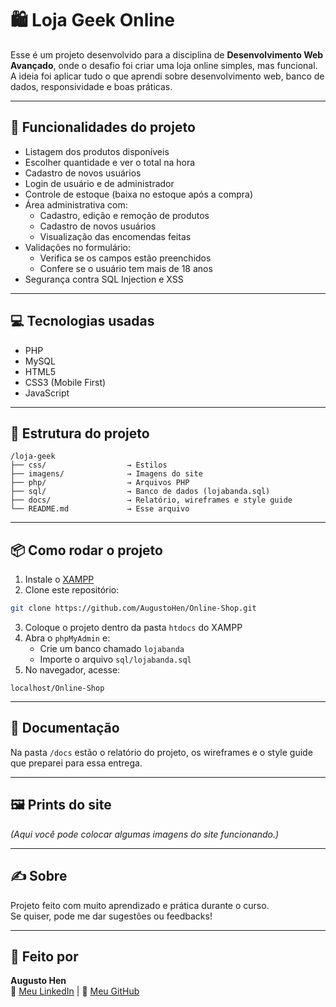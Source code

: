 
# 🛍️ Loja Geek Online

Esse é um projeto desenvolvido para a disciplina de **Desenvolvimento Web Avançado**, onde o desafio foi criar uma loja online simples, mas funcional. A ideia foi aplicar tudo o que aprendi sobre desenvolvimento web, banco de dados, responsividade e boas práticas.

---

## 🚀 Funcionalidades do projeto

- Listagem dos produtos disponíveis
- Escolher quantidade e ver o total na hora
- Cadastro de novos usuários
- Login de usuário e de administrador
- Controle de estoque (baixa no estoque após a compra)
- Área administrativa com:
  - Cadastro, edição e remoção de produtos
  - Cadastro de novos usuários
  - Visualização das encomendas feitas
- Validações no formulário:
  - Verifica se os campos estão preenchidos
  - Confere se o usuário tem mais de 18 anos
- Segurança contra SQL Injection e XSS

---

## 💻 Tecnologias usadas

- PHP
- MySQL
- HTML5
- CSS3 (Mobile First)
- JavaScript

---

## 📂 Estrutura do projeto

```
/loja-geek
├── css/                  → Estilos
├── imagens/              → Imagens do site
├── php/                  → Arquivos PHP
├── sql/                  → Banco de dados (lojabanda.sql)
├── docs/                 → Relatório, wireframes e style guide
└── README.md             → Esse arquivo
```

---

## 📦 Como rodar o projeto

1. Instale o [XAMPP](https://www.apachefriends.org/index.html)
2. Clone este repositório:
```bash
git clone https://github.com/AugustoHen/Online-Shop.git
```
3. Coloque o projeto dentro da pasta `htdocs` do XAMPP
4. Abra o `phpMyAdmin` e:
   - Crie um banco chamado `lojabanda`
   - Importe o arquivo `sql/lojabanda.sql`
5. No navegador, acesse:
```
localhost/Online-Shop
```

---

## 📄 Documentação

Na pasta `/docs` estão o relatório do projeto, os wireframes e o style guide que preparei para essa entrega.

---

## 🖼️ Prints do site

*(Aqui você pode colocar algumas imagens do site funcionando.)*

---

## ✍️ Sobre

Projeto feito com muito aprendizado e prática durante o curso.  
Se quiser, pode me dar sugestões ou feedbacks!

---

## 🚀 Feito por

**Augusto Hen**  
🔗 [Meu LinkedIn](https://www.linkedin.com/) | 🔗 [Meu GitHub](https://github.com/AugustoHen)
